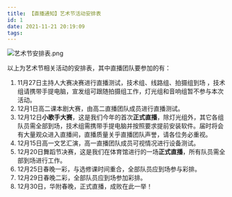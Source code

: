 ```yaml
---
title: 【直播通知】艺术节活动安排表
id: 1
date: 2021-11-21 20:19:09
tags:
---
```


![艺术节安排表.png](https://tva1.sinaimg.cn/large/0087B79jgy1gwn1fqd3kej30tw0i2wlg.jpg)

以上为艺术节相关活动的安排表，其中直播团队要参加的有：

1. 11月27日主持人大赛决赛进行直播测试，技术组、线路组、拍摄组到场 ，技术组请携带手提电脑，宣发组可跟随拍摄组工作，灯光组和音响组暂不参与本次活动。
2. 12月1日高二课本剧大赛，由高二直播团队成员进行直播测试。
3. 12月12日**小歌手大赛**，这是我们今年的首次**正式直播**，除灯光组外，其它各组队员需全部到场，技术组需携带手提电脑并按照要求提前安装软件。届时将会有大量观众进入直播间，直播质量关乎直播团队声誉，请各位务必重视。
4. 12月15日高一文艺汇演，高一直播团队成员可视情况进行设备测试。
5. 12月20日舞蹈节决赛，这是我们在体育馆进行的一场**正式直播**，所有队员需全部到场进行工作。
6. 12月25日春晚一彩，与选修课时间重合，全部队员应到场参与彩排。
7. 12月29日春晚二彩，全部队员应到场参加彩排。
8. 12月30日，华附春晚，正式直播，成败在此一举！

